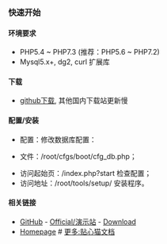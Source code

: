 ﻿

### 快速开始


#### 环境要求

* PHP5.4 ~ PHP7.3 (推荐：PHP5.6 ~ PHP7.2)
* Mysql5.x+, dg2, curl 扩展库

#### 下载

* [github下载](https://github.com/peacexie/imcat), 其他国内下载站更新慢

#### 配置/安装

* 配置：修改数据库配置：
 - 文件：/root/cfgs/boot/cfg_db.php；
* 访问起始页：/index.php?start 检查配置；
* 访问地址：/root/tools/setup/ 安装程序。

#### 相关链接

* [GitHub](https://github.com/peacexie/imcat) - 
  [Official/演示站](http://txjia.com/imcat/) - 
  [Download](https://github.com/peacexie/imcat/archive/master.zip)
* [Homepage](./index.php) # 
  [更多:贴心猫文档](http://txjia.com/imcat/dev.php?start)
